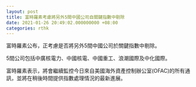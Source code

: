 ```yaml
---
layout: post
title: 富時羅素考慮將另外5間中國公司自關鍵指數中剔除
date: 2021-01-26 20:49:02.000000000 +08:00
categories: rthk
---
```


富時羅素公布，正考慮是否將另外5間中國公司於關鍵指數中剔除。

5間公司包括中廣核電力、中國核電、中國重工、浪潮國際及中化國際。

富時羅素表示，將會繼續監控今日來自美國海外資產控制辦公室(OFAC)的所有通訊，並將在稍後時間提供指數處理情況的最新進展。
